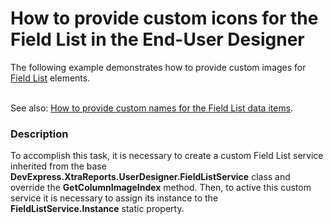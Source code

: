 # How to provide custom icons for the Field List in the End-User Designer


<p>The following example demonstrates how to provide custom images for <a href="http://documentation.devexpress.com/#XtraReports/CustomDocument4259"><u>Field List</u></a> elements.</p><p><br />
See also: <a href="https://www.devexpress.com/Support/Center/p/E459">How to provide custom names for the Field List data items</a>.</p>


<h3>Description</h3>

<p>To accomplish this task, it is necessary to create a custom Field List service inherited from the base <strong>DevExpress.XtraReports.UserDesigner.FieldListService</strong> class and override the <strong>GetColumnImageIndex</strong> method. Then, to active this custom service it is necessary to assign its instance to the <strong>FieldListService.Instance</strong> static property.</p>

<br/>



